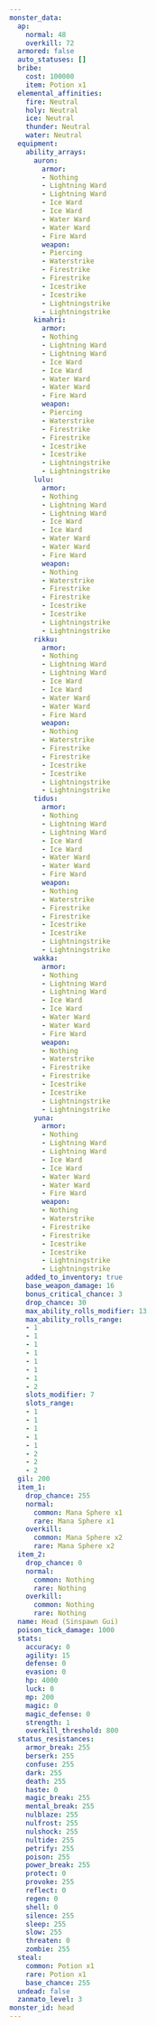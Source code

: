 ```yaml
---
monster_data:
  ap:
    normal: 48
    overkill: 72
  armored: false
  auto_statuses: []
  bribe:
    cost: 100000
    item: Potion x1
  elemental_affinities:
    fire: Neutral
    holy: Neutral
    ice: Neutral
    thunder: Neutral
    water: Neutral
  equipment:
    ability_arrays:
      auron:
        armor:
        - Nothing
        - Lightning Ward
        - Lightning Ward
        - Ice Ward
        - Ice Ward
        - Water Ward
        - Water Ward
        - Fire Ward
        weapon:
        - Piercing
        - Waterstrike
        - Firestrike
        - Firestrike
        - Icestrike
        - Icestrike
        - Lightningstrike
        - Lightningstrike
      kimahri:
        armor:
        - Nothing
        - Lightning Ward
        - Lightning Ward
        - Ice Ward
        - Ice Ward
        - Water Ward
        - Water Ward
        - Fire Ward
        weapon:
        - Piercing
        - Waterstrike
        - Firestrike
        - Firestrike
        - Icestrike
        - Icestrike
        - Lightningstrike
        - Lightningstrike
      lulu:
        armor:
        - Nothing
        - Lightning Ward
        - Lightning Ward
        - Ice Ward
        - Ice Ward
        - Water Ward
        - Water Ward
        - Fire Ward
        weapon:
        - Nothing
        - Waterstrike
        - Firestrike
        - Firestrike
        - Icestrike
        - Icestrike
        - Lightningstrike
        - Lightningstrike
      rikku:
        armor:
        - Nothing
        - Lightning Ward
        - Lightning Ward
        - Ice Ward
        - Ice Ward
        - Water Ward
        - Water Ward
        - Fire Ward
        weapon:
        - Nothing
        - Waterstrike
        - Firestrike
        - Firestrike
        - Icestrike
        - Icestrike
        - Lightningstrike
        - Lightningstrike
      tidus:
        armor:
        - Nothing
        - Lightning Ward
        - Lightning Ward
        - Ice Ward
        - Ice Ward
        - Water Ward
        - Water Ward
        - Fire Ward
        weapon:
        - Nothing
        - Waterstrike
        - Firestrike
        - Firestrike
        - Icestrike
        - Icestrike
        - Lightningstrike
        - Lightningstrike
      wakka:
        armor:
        - Nothing
        - Lightning Ward
        - Lightning Ward
        - Ice Ward
        - Ice Ward
        - Water Ward
        - Water Ward
        - Fire Ward
        weapon:
        - Nothing
        - Waterstrike
        - Firestrike
        - Firestrike
        - Icestrike
        - Icestrike
        - Lightningstrike
        - Lightningstrike
      yuna:
        armor:
        - Nothing
        - Lightning Ward
        - Lightning Ward
        - Ice Ward
        - Ice Ward
        - Water Ward
        - Water Ward
        - Fire Ward
        weapon:
        - Nothing
        - Waterstrike
        - Firestrike
        - Firestrike
        - Icestrike
        - Icestrike
        - Lightningstrike
        - Lightningstrike
    added_to_inventory: true
    base_weapon_damage: 16
    bonus_critical_chance: 3
    drop_chance: 30
    max_ability_rolls_modifier: 13
    max_ability_rolls_range:
    - 1
    - 1
    - 1
    - 1
    - 1
    - 1
    - 1
    - 2
    slots_modifier: 7
    slots_range:
    - 1
    - 1
    - 1
    - 1
    - 1
    - 2
    - 2
    - 2
  gil: 200
  item_1:
    drop_chance: 255
    normal:
      common: Mana Sphere x1
      rare: Mana Sphere x1
    overkill:
      common: Mana Sphere x2
      rare: Mana Sphere x2
  item_2:
    drop_chance: 0
    normal:
      common: Nothing
      rare: Nothing
    overkill:
      common: Nothing
      rare: Nothing
  name: Head (Sinspawn Gui)
  poison_tick_damage: 1000
  stats:
    accuracy: 0
    agility: 15
    defense: 0
    evasion: 0
    hp: 4000
    luck: 0
    mp: 200
    magic: 0
    magic_defense: 0
    strength: 1
    overkill_threshold: 800
  status_resistances:
    armor_break: 255
    berserk: 255
    confuse: 255
    dark: 255
    death: 255
    haste: 0
    magic_break: 255
    mental_break: 255
    nulblaze: 255
    nulfrost: 255
    nulshock: 255
    nultide: 255
    petrify: 255
    poison: 255
    power_break: 255
    protect: 0
    provoke: 255
    reflect: 0
    regen: 0
    shell: 0
    silence: 255
    sleep: 255
    slow: 255
    threaten: 0
    zombie: 255
  steal:
    common: Potion x1
    rare: Potion x1
    base_chance: 255
  undead: false
  zanmato_level: 3
monster_id: head
---
```

